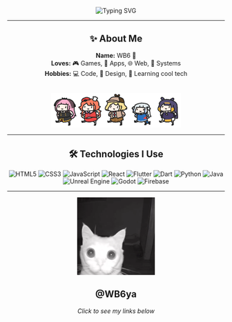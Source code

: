 <div align="center">

![Typing SVG](https://readme-typing-svg.demolab.com?font=Fira+Code&size=24&duration=3000&pause=500&color=F4C9DC&center=true&vCenter=true&multiline=true&width=600&height=100&lines=Yahallo+~+Welcome+to+my+GitHub+🌟;I'm+WB6%2C+a+dev+who+loves+building+cool+stuff!)

---

## ✨ About Me

**Name:** WB6 👋  
**Loves:** 🎮 Games, 📱 Apps, 🌐 Web, 🤖 Systems  
**Hobbies:** 💻 Code, 🎨 Design, 🧠 Learning cool tech

<br>

<img src="https://raw.githubusercontent.com/PurpleHallos/PurpleHallos/main/assets/parade.webp" width="300px" alt="Character Parade"/>

---

## 🛠️ Technologies I Use

![HTML5](https://img.shields.io/badge/HTML5-%23E34F26?style=flat&logo=html5&logoColor=white)
![CSS3](https://img.shields.io/badge/CSS3-%231572B6?style=flat&logo=css3&logoColor=white)
![JavaScript](https://img.shields.io/badge/JavaScript-%23F7DF1E?style=flat&logo=javascript&logoColor=black)
![React](https://img.shields.io/badge/React-%2320232a?style=flat&logo=react&logoColor=61DAFB)
![Flutter](https://img.shields.io/badge/Flutter-%2302569B?style=flat&logo=flutter&logoColor=white)
![Dart](https://img.shields.io/badge/Dart-%230175C2?style=flat&logo=dart&logoColor=white)
![Python](https://img.shields.io/badge/Python-%2314354C?style=flat&logo=python&logoColor=white)
![Java](https://img.shields.io/badge/Java-%23ED8B00?style=flat&logo=java&logoColor=white)
![Unreal Engine](https://img.shields.io/badge/Unreal-%23000000?style=flat&logo=unrealengine&logoColor=white)
![Godot](https://img.shields.io/badge/Godot-%23478CBF?style=flat&logo=godot-engine&logoColor=white)
![Firebase](https://img.shields.io/badge/Firebase-%23039BE5?style=flat&logo=firebase)

---

<img src="https://github.com/wb6ya/wb6ya/blob/main/assets/videoframe_1647.png" width="180px" />

## @WB6ya  
*Click to see my links below*

</div>
